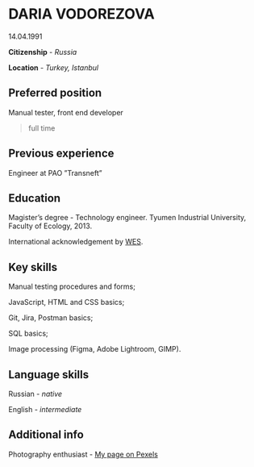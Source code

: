 # DARIA VODOREZOVA

14.04.1991

**Citizenship** - _Russia_

**Location** - _Turkey, Istanbul_

## Preferred position

Manual tester, front end developer

> full time

## Previous experience

Engineer at PAO ”Transneft”

## Education

Magister’s degree - Technology engineer. Tyumen Industrial University,
Faculty of Ecology, 2013.

International acknowledgement by [WES](https://drive.google.com/file/d/12rlIBpYdNUx3kFjpON0J-kDj5nEiKfQ1/view?usp=sharing).

## Key skills

Manual testing procedures and forms;

JavaScript, HTML and CSS basics;

Git, Jira, Postman basics;

SQL basics;

Image processing (Figma, Adobe Lightroom, GIMP).

## Language skills

Russian - _native_

English - _intermediate_

## Additional info

Photography enthusiast - [My page on Pexels](https://www.pexels.com/@daka)
